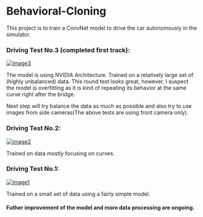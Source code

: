 
# Behavioral-Cloning


This project is to train a ConvNet model to drive the car autonomously in the simulator. 


### Driving Test No.3 (completed first track):

[![image3](https://img.youtube.com/vi/xh-KrAsoq_k/0.jpg)](https://www.youtube.com/watch?v=xh-KrAsoq_k)

The model is using NVIDIA Architecture. Trained on a relatively large set of (highly unbalanced) data. This round test looks great, however, I suspect the model is overfitting as it is kind of repeating its behavior at the same curve right after the bridge.

Next step will try balance the data as much as possible and also try to use images from side cameras(The above tests are using front camera only).



### Driving Test No.2:

[![image2](https://img.youtube.com/vi/9pI-xAmTzIs/0.jpg)](https://www.youtube.com/watch?v=9pI-xAmTzIs)

Trained on data mostly focusing on curves.



### Driving Test No.1:

[![image1](https://img.youtube.com/vi/SaXprRTi3NU/0.jpg)](https://www.youtube.com/watch?v=SaXprRTi3NU)

Trained on a small set of data using a fairly simple model.





#### Futher improvement of the model and more data processing are ongoing.


